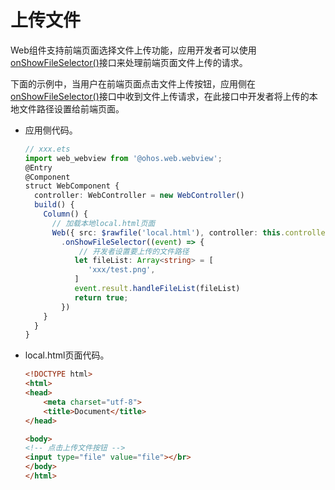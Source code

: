 # 上传文件


Web组件支持前端页面选择文件上传功能，应用开发者可以使用[onShowFileSelector()](../reference/arkui-ts/ts-basic-components-web.md#onshowfileselector9)接口来处理前端页面文件上传的请求。


下面的示例中，当用户在前端页面点击文件上传按钮，应用侧在[onShowFileSelector()](../reference/arkui-ts/ts-basic-components-web.md#onshowfileselector9)接口中收到文件上传请求，在此接口中开发者将上传的本地文件路径设置给前端页面。


- 应用侧代码。
  
  ```ts
  // xxx.ets
  import web_webview from '@ohos.web.webview';
  @Entry
  @Component
  struct WebComponent {
    controller: WebController = new WebController()
    build() {
      Column() {
        // 加载本地local.html页面
        Web({ src: $rawfile('local.html'), controller: this.controller })
          .onShowFileSelector((event) => {
              // 开发者设置要上传的文件路径
             let fileList: Array<string> = [
                'xxx/test.png',
             ]
             event.result.handleFileList(fileList)
             return true;
          })
      }
    }
  }
  ```


- local.html页面代码。
  
  ```html
  <!DOCTYPE html>
  <html>
  <head>
      <meta charset="utf-8">
      <title>Document</title>
  </head>
  
  <body>
  <!-- 点击上传文件按钮 -->
  <input type="file" value="file"></br>
  </body>
  </html>
  ```
